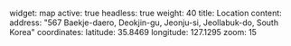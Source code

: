 widget: map
active: true
headless: true
weight: 40
title: Location
content:
  address: "567 Baekje-daero, Deokjin-gu, Jeonju-si, Jeollabuk-do, South Korea"
  coordinates:
    latitude: 35.8469
    longitude: 127.1295
  zoom: 15
